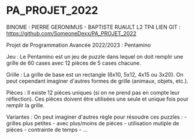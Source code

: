 # PA_PROJET_2022
BINOME : PIERRE GERONIMUS - BAPTISTE RUAULT L2 TP4
LIEN GIT : https://github.com/SomeoneDexx/PA_PROJET_2022

Projet de Programmation Avancée 2022/2023 : Pentamino

Jeu :
Le Pentamino est un jeu de puzzle dans lequel on doit remplir une grille de 60 cases avec 12 pièces de 5 cases chacune.

Grille :
La grille de base est un rectangle (6x10, 5x12, 4x15 ou 3x20).
On peut cependant imaginer d'autres formes de grille (animaux, objets, etc.).

Pièces :
Il existe 12 pièces uniques (si on ne prend pas en compte leur réflection).
Ces pièces doivent être utilisées une seule et unique fois pour remplir la grille.

Variantes :
On peut imaginer d'autres règle pour résoudre ces puzzles :
        - grilles plus petites
        - avec plus/moins de pièces
        - utilisation mutiple de pièces
        - contrainte de temps
        - ...
